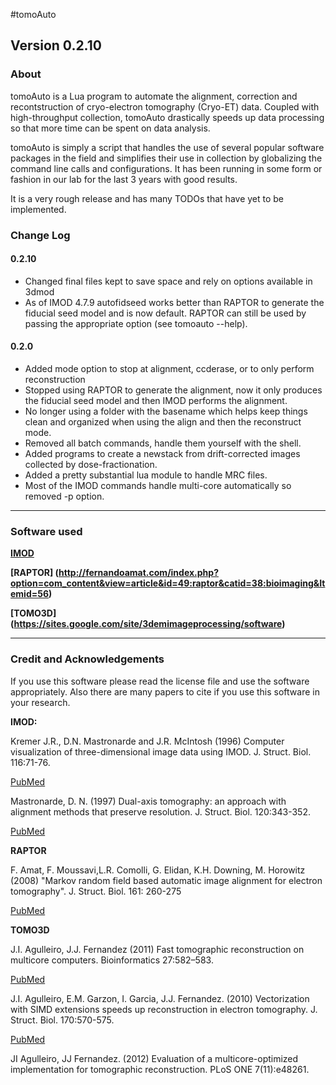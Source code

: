 #tomoAuto
## Version 0.2.10
### About
tomoAuto is a Lua program to automate the alignment, correction and
recontstruction of cryo-electron tomography (Cryo-ET) data. Coupled with
high-throughput collection, tomoAuto drastically speeds up data processing so
that more time can be spent on data analysis.

tomoAuto is simply a script that handles the use of several popular software
packages in the field and simplifies their use in collection by globalizing the
command line calls and configurations. It has been running in some form or
fashion in our lab for the last 3 years with good results. 

It is a very rough release and has many TODOs that have yet to be implemented.  

### Change Log
#### 0.2.10
 * Changed final files kept to save space and rely on options available in 3dmod
 * As of IMOD 4.7.9 autofidseed works better than RAPTOR to generate the
   fiducial seed model and is now default. RAPTOR can still be used by passing
   the appropriate option (see tomoauto --help).
#### 0.2.0
 * Added mode option to stop at alignment, ccderase, or to only perform
   reconstruction
 * Stopped using RAPTOR to generate the alignment, now it only produces the
   fiducial seed model and then IMOD performs the alignment.
 * No longer using a folder with the basename which helps keep things clean and
   organized when using the align and then the reconstruct mode.
 * Removed all batch commands, handle them yourself with the shell.
 * Added programs to create a newstack from drift-corrected images collected by
   dose-fractionation.
 * Added a pretty substantial lua module to handle MRC files.
 * Most of the IMOD commands handle multi-core automatically so removed -p
   option.

---

### Software used

**[IMOD](http://bio3d.colorado.edu/imod/)**

**[RAPTOR]
(http://fernandoamat.com/index.php?option=com_content&view=article&id=49:raptor&catid=38:bioimaging&Itemid=56)**

**[TOMO3D]
(https://sites.google.com/site/3demimageprocessing/software)**

----

### Credit and Acknowledgements
If you use this software please read the license file and use the software
appropriately. Also there are many papers to cite if you use this software in
your research. 

**IMOD:**

 Kremer J.R., D.N. Mastronarde and J.R. McIntosh (1996) Computer
visualization of three-dimensional image data using IMOD. J. Struct. Biol.
116:71-76. 

[PubMed](http://www.ncbi.nlm.nih.gov/pubmed/8742726)

Mastronarde, D. N. (1997) Dual-axis tomography: an approach with alignment 
methods that preserve resolution. J. Struct. Biol. 120:343-352.

[PubMed](http://www.ncbi.nlm.nih.gov/pubmed/9441937)

**RAPTOR**

F. Amat, F. Moussavi,L.R. Comolli, G. Elidan, K.H. Downing, M. Horowitz (2008) 
"Markov random field based automatic image alignment for electron tomography". 
J. Struct. Biol. 161: 260-275

[PubMed](http://www.ncbi.nlm.nih.gov/pubmed/17855124)

**TOMO3D**

J.I. Agulleiro, J.J. Fernandez (2011) Fast tomographic reconstruction on
multicore computers. Bioinformatics 27:582–583.

[PubMed](http://www.ncbi.nlm.nih.gov/pubmed/21172911)

J.I. Agulleiro, E.M. Garzon, I. Garcia, J.J. Fernandez. (2010)
Vectorization with SIMD extensions speeds up reconstruction in electron
tomography. J. Struct. Biol. 170:570-575.

[PubMed](http://www.ncbi.nlm.nih.gov/pubmed/20085820)

JI Agulleiro, JJ Fernandez. (2012) Evaluation of a multicore-optimized
implementation for tomographic reconstruction. PLoS ONE  7(11):e48261.
